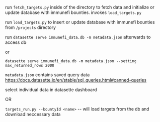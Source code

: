 run `fetch_targets.py` inside of the directory to fetch data and initialize or update database with immunefi bounties. invokes `load_targets.py`

run `load_targets.py` to insert or update database with immunefi bounties from `/projects` directory

run `datasette serve immunefi_data.db -m metadata.json` afterwards to access db

or 

`datasette serve immunefi_data.db -m metadata.json --setting max_returned_rows 2000`

`metadata.json` contains saved query data https://docs.datasette.io/en/stable/sql_queries.html#canned-queries

select individual data in datasette dashboard

OR

`targets_run.py --bountyId <name>` -- will load targets from the db and download neccessary data